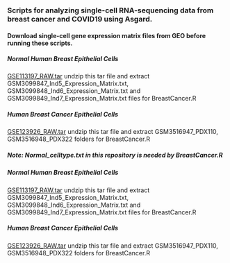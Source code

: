### Scripts for analyzing single-cell RNA-sequencing data from breast cancer and COVID19 using Asgard.
#### Download single-cell gene expression matrix files from GEO before running these scripts.
##### Normal Human Breast Epithelial Cells
[GSE113197_RAW.tar](https://www.ncbi.nlm.nih.gov/geo/download/?acc=GSE113197&format=file)
undzip this tar file and extract GSM3099847_Ind5_Expression_Matrix.txt, GSM3099848_Ind6_Expression_Matrix.txt and GSM3099849_Ind7_Expression_Matrix.txt files for BreastCancer.R
##### Human Breast Cancer Epithelial Cells
[GSE123926_RAW.tar](https://www.ncbi.nlm.nih.gov/geo/download/?acc=GSE123926&format=file)
undzip this tar file and extract GSM3516947_PDX110, GSM3516948_PDX322 folders for BreastCancer.R

##### Note: Normal_celltype.txt in this repository is needed by BreastCancer.R

##### Normal Human Breast Epithelial Cells
[GSE113197_RAW.tar](https://www.ncbi.nlm.nih.gov/geo/download/?acc=GSE113197&format=file)
undzip this tar file and extract GSM3099847_Ind5_Expression_Matrix.txt, GSM3099848_Ind6_Expression_Matrix.txt and GSM3099849_Ind7_Expression_Matrix.txt files for BreastCancer.R
##### Human Breast Cancer Epithelial Cells
[GSE123926_RAW.tar](https://www.ncbi.nlm.nih.gov/geo/download/?acc=GSE123926&format=file)
undzip this tar file and extract GSM3516947_PDX110, GSM3516948_PDX322 folders for BreastCancer.R

